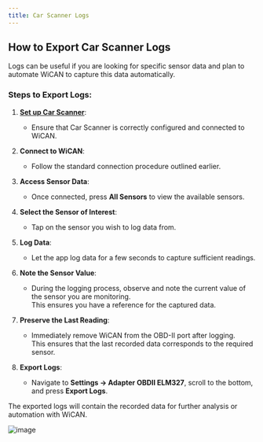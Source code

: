 ```yaml
---
title: Car Scanner Logs
---
```


## How to Export Car Scanner Logs

Logs can be useful if you are looking for specific sensor data and plan to automate WiCAN to capture this data automatically.

### Steps to Export Logs:
1. **[Set up Car Scanner](https://meatpihq.github.io/wican-fw/car_scanner/usage)**:
   - Ensure that Car Scanner is correctly configured and connected to WiCAN.

2. **Connect to WiCAN**:
   - Follow the standard connection procedure outlined earlier.

3. **Access Sensor Data**:
   - Once connected, press **All Sensors** to view the available sensors.

4. **Select the Sensor of Interest**:
   - Tap on the sensor you wish to log data from.

5. **Log Data**:
   - Let the app log data for a few seconds to capture sufficient readings.

6. **Note the Sensor Value**:
   - During the logging process, observe and note the current value of the sensor you are monitoring.  
     This ensures you have a reference for the captured data.

7. **Preserve the Last Reading**:
   - Immediately remove WiCAN from the OBD-II port after logging.  
     This ensures that the last recorded data corresponds to the required sensor.

8. **Export Logs**:
   - Navigate to **Settings -> Adapter OBDII ELM327**, scroll to the bottom, and press **Export Logs**.


The exported logs will contain the recorded data for further analysis or automation with WiCAN.

![image](/car_scanner/car_scanner_export.png)
